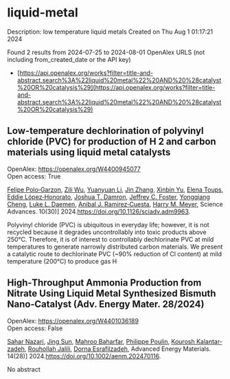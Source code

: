 # liquid-metal
Description: low temperature liquid metals
Created on Thu Aug  1 01:17:21 2024

Found 2 results from 2024-07-25 to 2024-08-01
OpenAlex URLS (not including from_created_date or the API key)
- [https://api.openalex.org/works?filter=title-and-abstract.search%3A%22liquid%20metal%22%20AND%20%28catalyst%20OR%20catalysis%29](https://api.openalex.org/works?filter=title-and-abstract.search%3A%22liquid%20metal%22%20AND%20%28catalyst%20OR%20catalysis%29)

## Low-temperature dechlorination of polyvinyl chloride (PVC) for production of H 2 and carbon materials using liquid metal catalysts   

OpenAlex: https://openalex.org/W4400945077    
Open access: True
    
[Felipe Polo‐Garzon](https://openalex.org/A5013148515), [Zili Wu](https://openalex.org/A5063354017), [Yuanyuan Li](https://openalex.org/A5100384454), [Jin Zhang](https://openalex.org/A5100405991), [Xinbin Yu](https://openalex.org/A5006886094), [Elena Toups](https://openalex.org/A5094167537), [Eddie López‐Honorato](https://openalex.org/A5013740599), [Joshua T. Damron](https://openalex.org/A5071143092), [Jeffrey C. Foster](https://openalex.org/A5054366623), [Yongqiang Cheng](https://openalex.org/A5033156106), [Luke L. Daemen](https://openalex.org/A5049941485), [Anibal J. Ramirez‐Cuesta](https://openalex.org/A5012178439), [Harry M. Meyer](https://openalex.org/A5061707133), Science Advances. 10(30)] 2024.https://doi.org/10.1126/sciadv.adm9963.
    
Polyvinyl chloride (PVC) is ubiquitous in everyday life; however, it is not recycled because it degrades uncontrollably into toxic products above 250°C. Therefore, it is of interest to controllably dechlorinate PVC at mild temperatures to generate narrowly distributed carbon materials. We present a catalytic route to dechlorinate PVC (~90% reduction of Cl content) at mild temperature (200°C) to produce gas H    

    

## High‐Throughput Ammonia Production from Nitrate Using Liquid Metal Synthesized Bismuth Nano‐Catalyst (Adv. Energy Mater. 28/2024)   

OpenAlex: https://openalex.org/W4401036189    
Open access: False
    
[Sahar Nazari](https://openalex.org/A5002833522), [Jing Sun](https://openalex.org/A5100429015), [Mahroo Baharfar](https://openalex.org/A5074034078), [Philippe Poulin](https://openalex.org/A5079510232), [Kourosh Kalantar‐zadeh](https://openalex.org/A5067220816), [Rouhollah Jalili](https://openalex.org/A5032822192), [Dorna Esrafilzadeh](https://openalex.org/A5074770372), Advanced Energy Materials. 14(28)] 2024.https://doi.org/10.1002/aenm.202470116.
    
No abstract    

    
